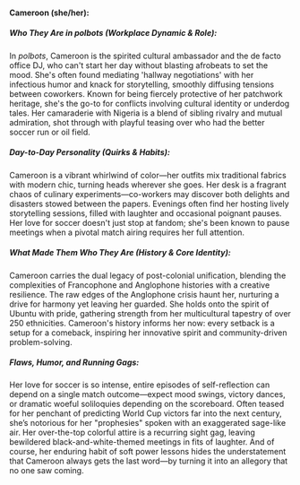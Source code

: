 #### Cameroon (she/her):  

##### Who They Are in *polbots* (Workplace Dynamic & Role):  
In *polbots*, Cameroon is the spirited cultural ambassador and the de facto office DJ, who can't start her day without blasting afrobeats to set the mood. She's often found mediating 'hallway negotiations' with her infectious humor and knack for storytelling, smoothly diffusing tensions between coworkers. Known for being fiercely protective of her patchwork heritage, she's the go-to for conflicts involving cultural identity or underdog tales. Her camaraderie with Nigeria is a blend of sibling rivalry and mutual admiration, shot through with playful teasing over who had the better soccer run or oil field.

##### Day-to-Day Personality (Quirks & Habits):  
Cameroon is a vibrant whirlwind of color—her outfits mix traditional fabrics with modern chic, turning heads wherever she goes. Her desk is a fragrant chaos of culinary experiments—co-workers may discover both delights and disasters stowed between the papers. Evenings often find her hosting lively storytelling sessions, filled with laughter and occasional poignant pauses. Her love for soccer doesn't just stop at fandom; she's been known to pause meetings when a pivotal match airing requires her full attention.

##### What Made Them Who They Are (History & Core Identity):  
Cameroon carries the dual legacy of post-colonial unification, blending the complexities of Francophone and Anglophone histories with a creative resilience. The raw edges of the Anglophone crisis haunt her, nurturing a drive for harmony yet leaving her guarded. She holds onto the spirit of Ubuntu with pride, gathering strength from her multicultural tapestry of over 250 ethnicities. Cameroon's history informs her now: every setback is a setup for a comeback, inspiring her innovative spirit and community-driven problem-solving.

##### Flaws, Humor, and Running Gags:  
Her love for soccer is so intense, entire episodes of self-reflection can depend on a single match outcome—expect mood swings, victory dances, or dramatic woeful soliloquies depending on the scoreboard. Often teased for her penchant of predicting World Cup victors far into the next century, she’s notorious for her "prophesies" spoken with an exaggerated sage-like air. Her over-the-top colorful attire is a recurring sight gag, leaving bewildered black-and-white-themed meetings in fits of laughter. And of course, her enduring habit of soft power lessons hides the understatement that Cameroon always gets the last word—by turning it into an allegory that no one saw coming.